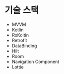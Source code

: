 # 기술 스택
- MVVM
- Kotlin
- RxKoltin
- Retrofit
- DataBinding
- Hilt
- Room 
- Navigation Component
- Lottie
